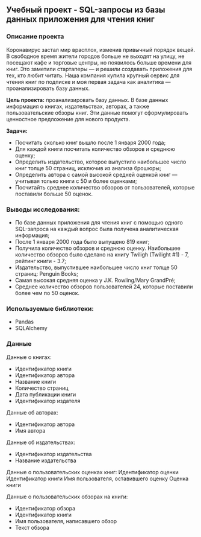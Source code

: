 ## Учебный проект - SQL-запросы из базы данных приложения для чтения книг

### Описание проекта

Коронавирус застал мир врасплох, изменив привычный порядок вещей. В свободное время жители городов больше не выходят на улицу, не посещают кафе и торговые центры, но появилось больше времени для книг. Это заметили стартаперы — и решили создавать приложения для тех, кто любит читать. Наша компания купила крупный сервис для чтения книг по подписке и моя первая задача как аналитика — проанализировать базу данных.

**Цель проекта:** проанализировать базу данных. В базе данных информация о книгах, издательствах, авторах, а также пользовательские обзоры книг. Эти данные помогут сформулировать ценностное предложение для нового продукта.

**Задачи:**
* Посчитать сколько книг вышло после 1 января 2000 года;
* Для каждой книги посчитать количество обзоров и среднюю оценку;
* Определить издательство, которое выпустило наибольшее число книг толще 50 страниц, исключив из анализа брошюры;
* Определить автора с самой высокой средней оценкой книг — учитывая только книги с 50 и более оценками;
* Посчитайть среднее количество обзоров от пользователей, которые поставили больше 50 оценок.

### Выводы исследования:

* По базе данных приложения для чтения книг с помощью одного SQL-запроса на каждый вопрос была получена аналитическая информация;
* После 1 января 2000 года было выпущено 819 книг;
* Получила количество обзоров и среднюю оценку. Наибольшее количество обзоров было сделано на книгу Twiligh (Twilight #1) - 7, рейтинг книги - 3.7;
* Издательство, выпустившее наибольшее число книг толще 50 страниц: Penguin Books;
* Cамая высокая средняя оценка у J.K. Rowling/Mary GrandPré;
* Среднее количество обзоров пользователей 24, которые поставили более чем по 50 оценок.

### Используемые библиотеки:

* Pandas
* SQLAlchemy

### Данные

Данные о книгах:
* Идентификатор книги
* Идентификатор автора
* Название книги
* Количество страниц
* Дата публикации книги
* Идентификатор издателя

Данные об авторах:
* Идентификатор автора
* Имя автора

Данные об издательствах:
* Идентификатор издательства
* Название издательства

Данные о пользовательских оценках книг:
Идентификатор оценки
Идентификатор книги
Имя пользователя, оставившего оценку
Оценка книги

Данные о пользовательских обзорах на книги:
* Идентификатор обзора
* Идентификатор книги
* Имя пользователя, написавшего обзор
* Текст обзора